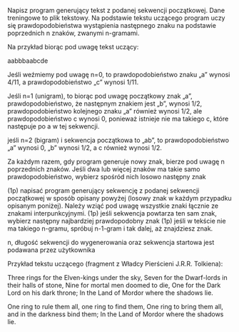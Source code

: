 Napisz program generujący tekst z podanej sekwencji początkowej.
Dane treningowe to plik tekstowy.
Na podstawie tekstu uczącego program uczy się prawdopodobieństwa wystąpienia następnego znaku na podstawie poprzednich n znaków, zwanymi n-gramami.

Na przykład biorąc pod uwagę tekst uczący:

aabbbaabcde

Jeśli weźmiemy pod uwagę n=0, to prawdopodobieństwo znaku „a” wynosi 4/11, a prawdopodobieństwo „c” wynosi 1/11.

Jeśli n=1 (unigram), to biorąc pod uwagę początkowy znak „a”, prawdopodobieństwo, że następnym znakiem jest „b”, wynosi 1/2,  prawdopodobieństwo kolejnego znaku „a” również wynosi 1/2, ale prawdopodobieństwo c wynosi 0, ponieważ istnieje nie ma takiego c, które następuje po a w tej sekwencji.

jeśli n=2 (bigram) i sekwencja początkowa to „ab”, to prawdopodobieństwo „a” wynosi 0, „b” wynosi 1/2, a c również wynosi 1/2.

Za każdym razem, gdy program generuje nowy znak, bierze pod uwagę n poprzednich znaków.
Jeśli dwa lub więcej znaków ma takie samo prawdopodobieństwo, wybierz spośród nich losowo następny znak

(1p) napisać program generujący sekwencję z podanej sekwencji początkowej w sposób opisany powyżej (losowy znak w każdym przypadku opisanym poniżej). Należy wziąć pod uwagę wszystkie znaki łącznie ze znakami interpunkcyjnymi.
(1p) jeśli sekwencja powtarza ten sam znak, wybierz następny najbardziej prawdopodobny znak
(1p) jeśli w tekście nie ma takiego n-gramu, spróbuj n-1-gram i tak dalej, aż znajdziesz znak.

n, długość sekwencji do wygenerowania oraz sekwencja startowa jest podawana przez użytkownika

Przykład tekstu uczącego (fragment z Władcy Pierścieni J.R.R. Tolkiena):

Three rings for the Elven-kings under the sky,
Seven for the Dwarf-lords in their halls of stone,
Nine for mortal men doomed to die,
One for the Dark Lord on his dark throne;
In the Land of Mordor where the shadows lie.
 
One ring to rule them all, one ring to find them,
One ring to bring them all, and in the darkness bind them;
In the Land of Mordor where the shadows lie.
